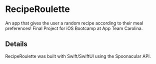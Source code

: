 # RecipeRoulette
An app that gives the user a random recipe according to their meal preferences! 
Final Project for iOS Bootcamp at App Team Carolina.

## Details
RecipeRoulette was built with Swift/SwiftUI using the Spoonacular API. 
